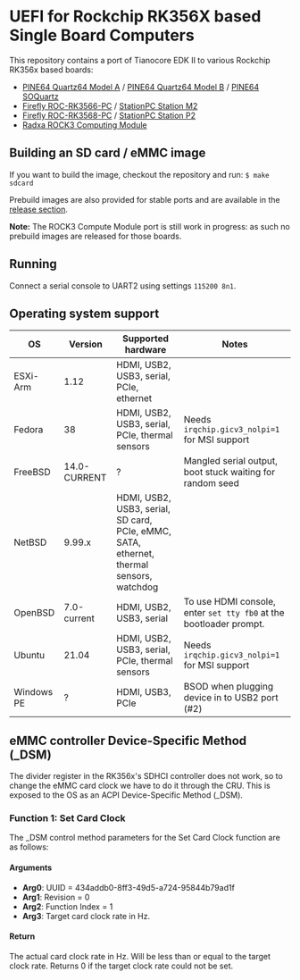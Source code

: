 # UEFI for Rockchip RK356X based Single Board Computers

This repository contains a port of Tianocore EDK II to various Rockchip RK356x based boards:

* [PINE64 Quartz64 Model A](https://www.pine64.org/quartz64a/) / [PINE64 Quartz64 Model B](https://www.pine64.org/quartz64b/) / [PINE64 SOQuartz](https://wiki.pine64.org/wiki/SOQuartz)
* [Firefly ROC-RK3566-PC](https://en.t-firefly.com/product/industry/rocrk3566pc.html) / [StationPC Station M2](https://www.stationpc.com/product/stationm2)
* [Firefly ROC-RK3568-PC](https://en.t-firefly.com/product/industry/rocrk3568pc.html) / [StationPC Station P2](https://www.stationpc.com/product/stationp2)
* [Radxa ROCK3 Computing Module](https://wiki.radxa.com/Rock3/CM3)

## Building an SD card / eMMC image

If you want to build the image, checkout the repository and run:
`$ make sdcard`

Prebuild images are also provided for stable ports and are available in the [release section](https://github.com/jaredmcneill/quartz64_uefi/releases).

**Note:** The ROCK3 Compute Module port is still work in progress: as such no prebuild images are released for those boards.

## Running

Connect a serial console to UART2 using settings `115200 8n1`.

## Operating system support

| OS | Version | Supported hardware | Notes |
| --- | --- | --- | --- |
| ESXi-Arm | 1.12 | HDMI, USB2, USB3, serial, PCIe, ethernet | |
| Fedora | 38 | HDMI, USB2, USB3, serial, PCIe, thermal sensors | Needs `irqchip.gicv3_nolpi=1` for MSI support |
| FreeBSD | 14.0-CURRENT | ? | Mangled serial output, boot stuck waiting for random seed |
| NetBSD | 9.99.x | HDMI, USB2, USB3, serial, SD card, PCIe, eMMC, SATA, ethernet, thermal sensors, watchdog | |
| OpenBSD | 7.0-current | HDMI, USB2, USB3, serial | To use HDMI console, enter `set tty fb0` at the bootloader prompt. |
| Ubuntu | 21.04 | HDMI, USB2, USB3, serial, PCIe, thermal sensors | Needs `irqchip.gicv3_nolpi=1` for MSI support |
| Windows PE | ? | HDMI, USB3, PCIe | BSOD when plugging device in to USB2 port (#2) |

## eMMC controller Device-Specific Method (_DSM)

The divider register in the RK356x's SDHCI controller does not work, so to change the eMMC card clock we have to do it through the CRU. This is exposed to the OS as an ACPI Device-Specific Method (_DSM).

### Function 1: Set Card Clock

The _DSM control method parameters for the Set Card Clock function are as follows:

#### Arguments

 - **Arg0**: UUID = 434addb0-8ff3-49d5-a724-95844b79ad1f
 - **Arg1**: Revision = 0
 - **Arg2**: Function Index = 1
 - **Arg3**: Target card clock rate in Hz.

#### Return

The actual card clock rate in Hz. Will be less than or equal to the target clock rate. Returns 0 if the target clock rate could not be set.
